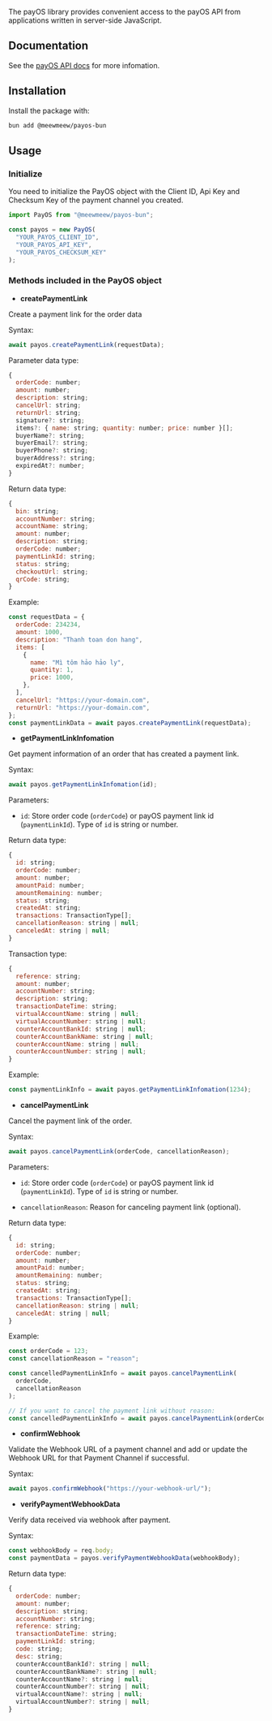 The payOS library provides convenient access to the payOS API from applications written in server-side JavaScript.

## Documentation

See the [payOS API docs](https://payos.vn/docs/api/) for more infomation.

## Installation

Install the package with:

```bash
bun add @meewmeew/payos-bun
```

## Usage

### Initialize

You need to initialize the PayOS object with the Client ID, Api Key and Checksum Key of the payment channel you created.

```javascript
import PayOS from "@meewmeew/payos-bun";

const payos = new PayOS(
  "YOUR_PAYOS_CLIENT_ID",
  "YOUR_PAYOS_API_KEY",
  "YOUR_PAYOS_CHECKSUM_KEY"
);
```

### Methods included in the PayOS object

- **createPaymentLink**

Create a payment link for the order data

Syntax:

```javascript
await payos.createPaymentLink(requestData);
```

Parameter data type:

```javascript
{
  orderCode: number;
  amount: number;
  description: string;
  cancelUrl: string;
  returnUrl: string;
  signature?: string;
  items?: { name: string; quantity: number; price: number }[];
  buyerName?: string;
  buyerEmail?: string;
  buyerPhone?: string;
  buyerAddress?: string;
  expiredAt?: number;
}
```

Return data type:

```javascript
{
  bin: string;
  accountNumber: string;
  accountName: string;
  amount: number;
  description: string;
  orderCode: number;
  paymentLinkId: string;
  status: string;
  checkoutUrl: string;
  qrCode: string;
}
```

Example:

```javascript
const requestData = {
  orderCode: 234234,
  amount: 1000,
  description: "Thanh toan don hang",
  items: [
    {
      name: "Mì tôm hảo hảo ly",
      quantity: 1,
      price: 1000,
    },
  ],
  cancelUrl: "https://your-domain.com",
  returnUrl: "https://your-domain.com",
};
const paymentLinkData = await payos.createPaymentLink(requestData);
```

- **getPaymentLinkInfomation**

Get payment information of an order that has created a payment link.

Syntax:

```javascript
await payos.getPaymentLinkInfomation(id);
```

Parameters:

- `id`: Store order code (`orderCode`) or payOS payment link id (`paymentLinkId`). Type of `id` is string or number.

Return data type:

```javascript
{
  id: string;
  orderCode: number;
  amount: number;
  amountPaid: number;
  amountRemaining: number;
  status: string;
  createdAt: string;
  transactions: TransactionType[];
  cancellationReason: string | null;
  canceledAt: string | null;
}
```

Transaction type:

```javascript
{
  reference: string;
  amount: number;
  accountNumber: string;
  description: string;
  transactionDateTime: string;
  virtualAccountName: string | null;
  virtualAccountNumber: string | null;
  counterAccountBankId: string | null;
  counterAccountBankName: string | null;
  counterAccountName: string | null;
  counterAccountNumber: string | null;
}
```

Example:

```javascript
const paymentLinkInfo = await payos.getPaymentLinkInfomation(1234);
```

- **cancelPaymentLink**

Cancel the payment link of the order.

Syntax:

```javascript
await payos.cancelPaymentLink(orderCode, cancellationReason);
```

Parameters:

- `id`: Store order code (`orderCode`) or payOS payment link id (`paymentLinkId`). Type of `id` is string or number.

- `cancellationReason`: Reason for canceling payment link (optional).

Return data type:

```javascript
{
  id: string;
  orderCode: number;
  amount: number;
  amountPaid: number;
  amountRemaining: number;
  status: string;
  createdAt: string;
  transactions: TransactionType[];
  cancellationReason: string | null;
  canceledAt: string | null;
}
```

Example:

```javascript
const orderCode = 123;
const cancellationReason = "reason";

const cancelledPaymentLinkInfo = await payos.cancelPaymentLink(
  orderCode,
  cancellationReason
);

// If you want to cancel the payment link without reason:
const cancelledPaymentLinkInfo = await payos.cancelPaymentLink(orderCode);
```

- **confirmWebhook**

Validate the Webhook URL of a payment channel and add or update the Webhook URL for that Payment Channel if successful.

Syntax:

```javascript
await payos.confirmWebhook("https://your-webhook-url/");
```

- **verifyPaymentWebhookData**

Verify data received via webhook after payment.

Syntax:

```javascript
const webhookBody = req.body;
const paymentData = payos.verifyPaymentWebhookData(webhookBody);
```

Return data type:

```javascript
{
  orderCode: number;
  amount: number;
  description: string;
  accountNumber: string;
  reference: string;
  transactionDateTime: string;
  paymentLinkId: string;
  code: string;
  desc: string;
  counterAccountBankId?: string | null;
  counterAccountBankName?: string | null;
  counterAccountName?: string | null;
  counterAccountNumber?: string | null;
  virtualAccountName?: string | null;
  virtualAccountNumber?: string | null;
}
```
